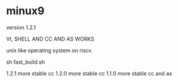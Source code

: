 # minux9

version 1.2.1

VI, SHELL AND CC AND AS WORKS

unix like operating system on riscv.

sh fast_build.sh 

1.2.1 more stable cc
1.2.0 more stable cc
1.1.0 more stable cc and as
